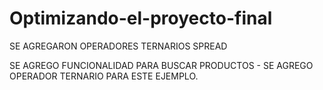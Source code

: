 # Optimizando-el-proyecto-final

SE AGREGARON OPERADORES TERNARIOS
SPREAD

SE AGREGO FUNCIONALIDAD PARA BUSCAR PRODUCTOS - SE AGREGO OPERADOR TERNARIO PARA ESTE EJEMPLO.
